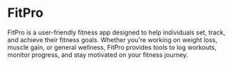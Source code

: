 # FitPro
FitPro is a user-friendly fitness app designed to help individuals set, track, and achieve their fitness goals. Whether you're working on weight loss, muscle gain, or general wellness, FitPro provides tools to log workouts, monitor progress, and stay motivated on your fitness journey.
